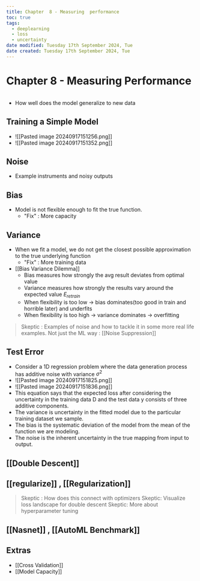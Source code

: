 ```yaml
---
title: Chapter  8 - Measuring  performance
toc: true
tags:
  - deeplearning
  - loss
  - uncertainty
date modified: Tuesday 17th September 2024, Tue
date created: Tuesday 17th September 2024, Tue
---
```


# Chapter 8 - Measuring Performance
```toc
```
- How well does the model generalize to new data

## Training a Simple Model
- ![[Pasted image 20240917151256.png]]
- ![[Pasted image 20240917151352.png]]

## Noise
- Example instruments and noisy outputs

## Bias
- Model is not flexible enough to fit the true function. 
	- "Fix" : More capacity

## Variance
- When we fit a model, we do not get the closest possible approximation to the true underlying function
	- "Fix" : More training data
- [[Bias Variance Dilemma]]
	- Bias measures how strongly the avg result deviates from optimal value
	- Variance measures how strongly the results vary around the expected value $E_{retrain}$
	- When flexibility is too low -> bias dominates(too good in train and horrible later) and underfits
	- When flexibility is too high -> variance dominates -> overfitting

> Skeptic : Examples of noise and how to tackle it in some more real life examples. Not just the ML way : [[Noise Suppression]]
## Test Error

- Consider a 1D regression problem where the data generation process has additive noise with variance $σ^{2}$
- ![[Pasted image 20240917151825.png]]
- ![[Pasted image 20240917151836.png]]
- This equation says that the expected loss after considering the uncertainty in the training data D and the test data y consists of three additive components. 
- The variance is uncertainty in the fitted model due to the particular training dataset we sample. 
- The bias is the systematic deviation of the model from the mean of the function we are modeling. 
- The noise is the inherent uncertainty in the true mapping from input to output.

## [[Double Descent]]

## [[regularize]] , [[Regularization]]
> Skeptic : How does this connect with optimizers
> Skeptic: Visualize loss landscape for double descent
> Skeptic: More about hyperparameter tuning

## [[Nasnet]] , [[AutoML Benchmark]]

## Extras
- [[Cross Validation]]
- [[Model Capacity]]